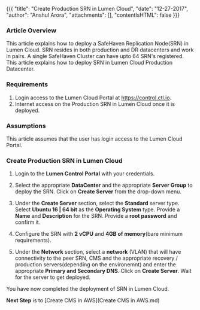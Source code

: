 {{{
  "title": "Create Production SRN in Lumen Cloud",
  "date": "12-27-2017",
  "author": "Anshul Arora",
  "attachments": [],
  "contentIsHTML": false
}}}

### Article Overview
This article explains how to deploy a SafeHaven Replication Node(SRN) in Lumen Cloud.
SRN resides in both production and DR datacenters and work in pairs. A single SafeHaven Cluster can have upto 64 SRN's registered. This article explains how to deploy SRN in Lumen Cloud Production Datacenter.

### Requirements
1. Login access to the Lumen Cloud Portal at https://control.ctl.io.
2. Internet access on the Production SRN in Lumen Cloud once it is deployed.

### Assumptions
This article assumes that the user has login access to the Lumen Cloud Portal.

### Create Production SRN in Lumen Cloud
1. Login to the **Lumen Control Portal** with your credentials.

2. Select the appropriate **DataCenter** and the appropriate **Server Group** to deploy the SRN. Click on **Create Server** from the drop-down menu.

3. Under the **Create Server** section, select the **Standard** server type. Select **Ubuntu 16 | 64 bit** as the **Operating System** type. Provide a **Name** and **Description** for the SRN. Provide a **root password** and confirm it.

4. Configure the SRN with **2 vCPU** and **4GB of memory**(bare minimum requirements).

5. Under the **Network** section, select a **network** (VLAN) that will have connectivity to the peer SRN, CMS and the appropriate recovery / production servers(depending on the environemnt) and enter the appropriate **Primary and Secondary DNS**. Click on **Create Server**. Wait for the server to get deployed.

You have now completed the deployment of SRN in Lumen Cloud.

**Next Step** is to [Create CMS in AWS](Create CMS in AWS.md)
